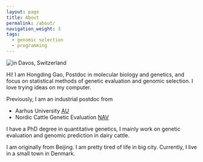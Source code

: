 ```yaml
---
layout: page
title: About
permalink: /about/
navigation_weight: 3
tags:
  - genomic selection
  - programming
---
```


<img src="{{ site.baseurl }}/pics/me.JPG" title="in Davos, Switzerland" class="profile">

Hi! I am Hongding Gao, Postdoc in molecular biology and genetics, and focus on statistical methods of genetic evaluation and genomic selection.
I love trying ideas on my computer. 

Previously, I am an industrial postdoc from   
-  Aarhus University [AU](http://www.au.dk/en/)    
-  Nordic Cattle Genetic Evaluation [NAV](http://www.nordicebv.info)  

I have a PhD degree in quantitative genetics, I mainly work on genetic evaluation and genomic prediction in dairy cattle.

I am originally from Beijing. I am pretty tired of life in big city. Currently, I live in a small town in Denmark.  
